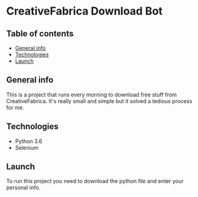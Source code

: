 #  CreativeFabrica Download Bot

## Table of contents
* [General info](#general-info)
* [Technologies](#technologies)
* [Launch](#launch)

## General info
This is a project that runs every morning to download free stuff from CreativeFabrica. It's really small and simple but it solved a tedious process for me.

## Technologies
- Python 3.6 
- Selenium

## Launch
To run this project you need to download the python file and enter your personal info. 


